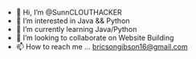- 👋 Hi, I’m @SunnCLOUTHACKER
- 👀 I’m interested in Java && Python
- 🌱 I’m currently learning Java/Python
- 💞️ I’m looking to collaborate on Website Building 
- 📫 How to reach me ...
bricsongibson16@gmail.com

<!---
SunnCLOUTHACKER/SunnCLOUTHACKER is a ✨ special ✨ repository because its `README.md` (this file) appears on your GitHub profile.
You can click the Preview link to take a look at your changes.
--->

